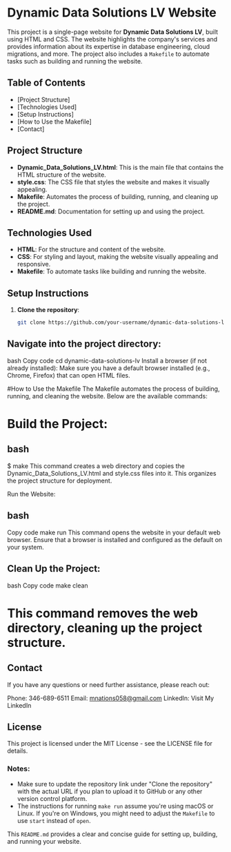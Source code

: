 # Dynamic Data Solutions LV Website

This project is a single-page website for **Dynamic Data Solutions LV**, built using HTML and CSS. The website highlights the company's services and provides information about its expertise in database engineering, cloud migrations, and more. The project also includes a `Makefile` to automate tasks such as building and running the website.

## Table of Contents
- [Project Structure]
- [Technologies Used]
- [Setup Instructions]
- [How to Use the Makefile]
- [Contact]

## Project Structure

- **Dynamic_Data_Solutions_LV.html**: This is the main file that contains the HTML structure of the website.
- **style.css**: The CSS file that styles the website and makes it visually appealing.
- **Makefile**: Automates the process of building, running, and cleaning up the project.
- **README.md**: Documentation for setting up and using the project.

## Technologies Used

- **HTML**: For the structure and content of the website.
- **CSS**: For styling and layout, making the website visually appealing and responsive.
- **Makefile**: To automate tasks like building and running the website.

## Setup Instructions

1. **Clone the repository**:
   ```bash
   git clone https://github.com/your-username/dynamic-data-solutions-lv.git
   
## Navigate into the project directory:

 bash
 Copy code
 cd dynamic-data-solutions-lv
 Install a browser (if not already installed): Make sure you have a default browser installed (e.g., Chrome, Firefox) that can open HTML files.

#How to Use the Makefile
 The Makefile automates the process of building, running, and cleaning the website. Below are the available commands:

# Build the Project:

## bash

$ make
 This command creates a web directory and copies the Dynamic_Data_Solutions_LV.html and style.css files into it. This organizes the project structure for deployment.

 Run the Website:

## bash
Copy code
make run
This command opens the website in your default web browser. Ensure that a browser is installed and configured as the default on your system.

## Clean Up the Project:

 bash
 Copy code
 make clean
 
# This command removes the web directory, cleaning up the project structure.

## Contact
 If you have any questions or need further assistance, please reach out:

Phone: 346-689-6511
Email: mnations058@gmail.com
LinkedIn: Visit My LinkedIn

## License
This project is licensed under the MIT License - see the LICENSE file for details.


### Notes:
- Make sure to update the repository link under "Clone the repository" with the actual URL if you plan to upload it to GitHub or any other version control platform.
- The instructions for running `make run` assume you're using macOS or Linux. If you're on Windows, you might need to adjust the `Makefile` to use `start` instead of `open`.

This `README.md` provides a clear and concise guide for setting up, building, and running your website.

